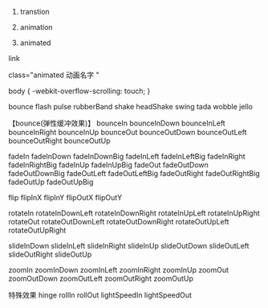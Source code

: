 

1. transtion

2. animation

3. animated




link

class="animated 动画名字 "


body {
  -webkit-overflow-scrolling: touch;
}


bounce
flash
pulse
rubberBand
shake
headShake
swing
tada
wobble
jello

<div class="animated bounce"></div>
【bounce(弹性缓冲效果)】
bounceIn
bounceInDown
bounceInLeft
bounceInRight
bounceInUp
bounceOut
bounceOutDown
bounceOutLeft
bounceOutRight
bounceOutUp


fadeIn
fadeInDown
fadeInDownBig
fadeInLeft
fadeInLeftBig
fadeInRight
fadeInRightBig
fadeInUp
fadeInUpBig
fadeOut
fadeOutDown
fadeOutDownBig
fadeOutLeft
fadeOutLeftBig
fadeOutRight
fadeOutRightBig
fadeOutUp
fadeOutUpBig


flip
flipInX
flipInY
flipOutX
flipOutY


rotateIn
rotateInDownLeft
rotateInDownRight
rotateInUpLeft
rotateInUpRight
rotateOut
rotateOutDownLeft
rotateOutDownRight
rotateOutUpLeft
rotateOutUpRight


slideInDown
slideInLeft
slideInRight
slideInUp
slideOutDown
slideOutLeft
slideOutRight
slideOutUp


zoomIn
zoomInDown
zoomInLeft
zoomInRight
zoomInUp
zoomOut
zoomOutDown
zoomOutLeft
zoomOutRight
zoomOutUp


特殊效果
hinge
rollIn
rollOut
lightSpeedIn
lightSpeedOut
